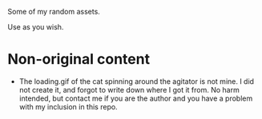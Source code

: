 Some of my random assets.

Use as you wish.



# Non-original content

* The loading.gif of the cat spinning around the agitator is not mine. I did not create it, and forgot to write down where I got it from. No harm intended, but contact me if you are the author and you have a problem with my inclusion in this repo.
